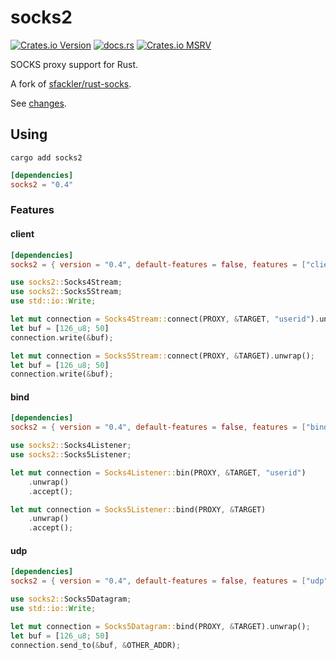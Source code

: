 # socks2

[![Crates.io Version](https://img.shields.io/crates/v/socks2?style=flat-square&color=blue)](https://crates.io/crates/socks2)
[![docs.rs](https://img.shields.io/docsrs/socks2?style=flat-square)](https://docs.rs/socks2)
[![Crates.io MSRV](https://img.shields.io/crates/msrv/socks2?style=flat-square)](https://www.rust-lang.org/tools/install)

SOCKS proxy support for Rust.

A fork of [sfackler/rust-socks](https://github.com/sfackler/rust-socks).

See [changes](CHANGELOG.md).

## Using

```cargo add socks2```

```toml
[dependencies]
socks2 = "0.4"
```

### Features

#### client

```toml
[dependencies]
socks2 = { version = "0.4", default-features = false, features = ["client"] }
```

```rust
use socks2::Socks4Stream;
use socks2::Socks5Stream;
use std::io::Write;

let mut connection = Socks4Stream::connect(PROXY, &TARGET, "userid").unwrap();
let buf = [126_u8; 50]
connection.write(&buf);

let mut connection = Socks5Stream::connect(PROXY, &TARGET).unwrap();
let buf = [126_u8; 50]
connection.write(&buf);
```

#### bind

```toml
[dependencies]
socks2 = { version = "0.4", default-features = false, features = ["bind"] }
```

```rust
use socks2::Socks4Listener;
use socks2::Socks5Listener;

let mut connection = Socks4Listener::bin(PROXY, &TARGET, "userid")
    .unwrap()
    .accept();

let mut connection = Socks5Listener::bind(PROXY, &TARGET)
    .unwrap()
    .accept();
```

#### udp

```toml
[dependencies]
socks2 = { version = "0.4", default-features = false, features = ["udp"] }
```

```rust
use socks2::Socks5Datagram;
use std::io::Write;

let mut connection = Socks5Datagram::bind(PROXY, &TARGET).unwrap();
let buf = [126_u8; 50]
connection.send_to(&buf, &OTHER_ADDR);
```
